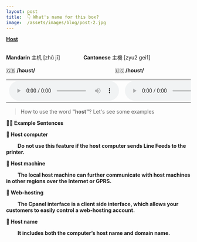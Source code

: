```yaml
---
layout: post
title:  👇 What's name for this box?
image:  /assets/images/blog/post-2.jpg
---
```

**<B>[Host](https://dictionary.cambridge.org/dictionary/english/host-computer?q=computer+host)</B>**

<br>
<B>Mandarin</B> 主机 [zhǔ jī] &emsp;&emsp;&emsp;&emsp; <B>Cantonese</B> 主機 [zyu2 gei1]
<br>
<br>
🇬🇧 <B>/həʊst/</B>  &emsp;&emsp;&emsp;&emsp;&emsp;&emsp;&emsp;&emsp;&emsp;&emsp;&emsp;&emsp;&emsp;&emsp;&emsp;  🇺🇸 <B>/hoʊst/</B>
<table><tr>
<td><audio controls="controls">
  <source src="/assets/audio/host-gb.mp3" type="audio/mpeg">
<embed height="100" width="100" src="/i/song.mp3" />
</audio></td>
<td><audio controls="controls">
  <source src="/assets/audio/host-us.mp3" type="audio/mpeg">
<embed height="100" width="100" src="/i/song.mp3" />
</audio></td>
</tr></table>

> How to use the word <B>"host"</B>? Let's see some examples

<B> ✌🏻 Example Sentences </B>

**📍 Host computer** 

**&emsp;&emsp; Do not use this feature if the host computer sends Line Feeds to the printer.**<br>

**📍 Host machine**

**&emsp;&emsp; The local host machine can further communicate with host machines in other regions over the Internet or GPRS.**<br>

**📍 Web-hosting**

**&emsp;&emsp; The Cpanel interface is a client side interface, which allows your customers to easily control a web-hosting account.**<br>

**📍 Host name**
 
**&emsp;&emsp; It includes both the computer’s host name and domain name.**<br>
